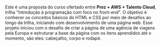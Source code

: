 Este é uma proposta do curso ofertado entre <b>Proz + AWS + Talento Cloud</b>, trilha "Introdução à programação com foco no front-end". 
O objetivo é conhecer os conceitos básicos do HTML e CSS por meio de desafios ao longo da trilha, iniciando com desenvolvimento de uma página web.
Esse projeto iniciou com o desafio de criar a página de uma agência de viagens pela Europa e estruturar a base da página com os itens aprendidos até o momento, são eles: cabeçalho, corpo e rodapé. 
